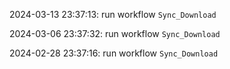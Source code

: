 2024-03-13 23:37:13: run workflow `Sync_Download` 

2024-03-06 23:37:32: run workflow `Sync_Download` 

2024-02-28 23:37:16: run workflow `Sync_Download` 


